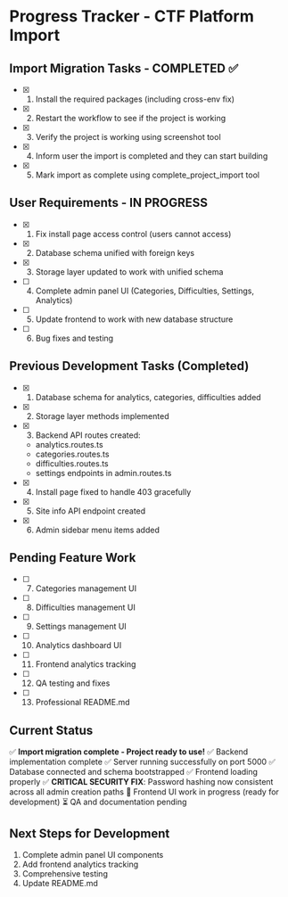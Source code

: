 # Progress Tracker - CTF Platform Import

## Import Migration Tasks - COMPLETED ✅
- [x] 1. Install the required packages (including cross-env fix)
- [x] 2. Restart the workflow to see if the project is working
- [x] 3. Verify the project is working using screenshot tool
- [x] 4. Inform user the import is completed and they can start building
- [x] 5. Mark import as complete using complete_project_import tool

## User Requirements - IN PROGRESS
- [x] 1. Fix install page access control (users cannot access)
- [x] 2. Database schema unified with foreign keys
- [x] 3. Storage layer updated to work with unified schema
- [ ] 4. Complete admin panel UI (Categories, Difficulties, Settings, Analytics)
- [ ] 5. Update frontend to work with new database structure
- [ ] 6. Bug fixes and testing

## Previous Development Tasks (Completed)
- [x] 1. Database schema for analytics, categories, difficulties added
- [x] 2. Storage layer methods implemented
- [x] 3. Backend API routes created:
  - analytics.routes.ts
  - categories.routes.ts
  - difficulties.routes.ts
  - settings endpoints in admin.routes.ts
- [x] 4. Install page fixed to handle 403 gracefully
- [x] 5. Site info API endpoint created
- [x] 6. Admin sidebar menu items added

## Pending Feature Work
- [ ] 7. Categories management UI
- [ ] 8. Difficulties management UI
- [ ] 9. Settings management UI
- [ ] 10. Analytics dashboard UI
- [ ] 11. Frontend analytics tracking
- [ ] 12. QA testing and fixes
- [ ] 13. Professional README.md

## Current Status
✅ **Import migration complete - Project ready to use!**
✅ Backend implementation complete
✅ Server running successfully on port 5000
✅ Database connected and schema bootstrapped
✅ Frontend loading properly
✅ **CRITICAL SECURITY FIX**: Password hashing now consistent across all admin creation paths
🚧 Frontend UI work in progress (ready for development)
⏳ QA and documentation pending

## Next Steps for Development
1. Complete admin panel UI components
2. Add frontend analytics tracking
3. Comprehensive testing
4. Update README.md
